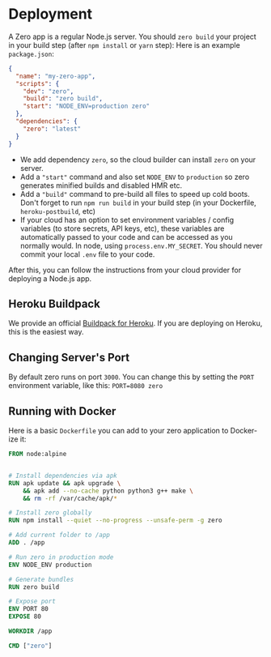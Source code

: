 # Deployment

A Zero app is a regular Node.js server. You should `zero build` your project in your build step (after `npm install` or `yarn` step): Here is an example `package.json`:

```json
{
  "name": "my-zero-app",
  "scripts": {
    "dev": "zero",
    "build": "zero build",
    "start": "NODE_ENV=production zero"
  },
  "dependencies": {
    "zero": "latest"
  }
}
```

- We add dependency `zero`, so the cloud builder can install `zero` on your server.
- Add a `"start"` command and also set `NODE_ENV` to `production` so zero generates minified builds and disabled HMR etc.
- Add a `"build"` command to pre-build all files to speed up cold boots. Don't forget to run `npm run build` in your build step (in your Dockerfile, `heroku-postbuild`, etc)
- If your cloud has an option to set environment variables / config variables (to store secrets, API keys, etc), these variables are automatically passed to your code and can be accessed as you normally would. In node, using `process.env.MY_SECRET`. You should never commit your local `.env` file to your code.

After this, you can follow the instructions from your cloud provider for deploying a Node.js app.

## Heroku Buildpack

We provide an official [Buildpack for Heroku](https://github.com/remoteinterview/zero-heroku-buildpack). If you are deploying on Heroku, this is the easiest way.

## Changing Server's Port

By default zero runs on port `3000`. You can change this by setting the `PORT` environment variable, like this: `PORT=8080 zero`

## Running with Docker

Here is a basic `Dockerfile` you can add to your zero application to Docker-ize it:

```dockerfile
FROM node:alpine


# Install dependencies via apk
RUN apk update && apk upgrade \
    && apk add --no-cache python python3 g++ make \
    && rm -rf /var/cache/apk/*

# Install zero globally
RUN npm install --quiet --no-progress --unsafe-perm -g zero

# Add current folder to /app
ADD . /app

# Run zero in production mode
ENV NODE_ENV production

# Generate bundles
RUN zero build

# Expose port
ENV PORT 80
EXPOSE 80

WORKDIR /app

CMD ["zero"]
```

